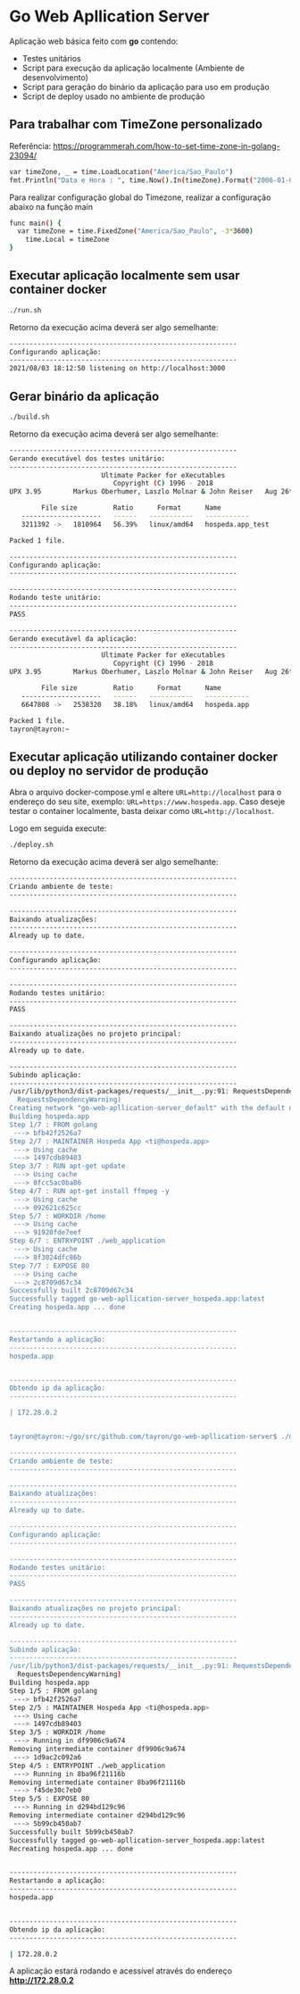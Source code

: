 # Go Web Apllication Server

Aplicação web básica feito com **go** contendo:
* Testes unitários
* Script para execução da aplicação localmente (Ambiente de desenvolvimento)
* Script para geração do binário da aplicação para uso em produção
* Script de deploy usado no ambiente de produção

## Para trabalhar com TimeZone personalizado
Referência: https://programmerah.com/how-to-set-time-zone-in-golang-23094/
```sh
var timeZone, _ = time.LoadLocation("America/Sao_Paulo")
fmt.Println("Data e Hora : ", time.Now().In(timeZone).Format("2006-01-02 15:04:05"))
```

Para realizar configuração global do Timezone, realizar a configuração abaixo na função main
```sh
func main() {
  var timeZone = time.FixedZone("America/Sao_Paulo", -3*3600)	
	time.Local = timeZone
}
```

## Executar aplicação localmente sem usar container docker
```sh 
./run.sh
```

Retorno da execução acima deverá ser algo semelhante:

```sh
---------------------------------------------------------
Configurando aplicação:
---------------------------------------------------------
2021/08/03 18:12:50 listening on http://localhost:3000
```

## Gerar binário da aplicação
```sh 
./build.sh
```

Retorno da execução acima deverá ser algo semelhante:

```sh
---------------------------------------------------------
Gerando executável dos testes unitário:
---------------------------------------------------------
                       Ultimate Packer for eXecutables
                          Copyright (C) 1996 - 2018
UPX 3.95        Markus Oberhumer, Laszlo Molnar & John Reiser   Aug 26th 2018

        File size         Ratio      Format      Name
   --------------------   ------   -----------   -----------
   3211392 ->   1810964   56.39%   linux/amd64   hospeda.app_test              

Packed 1 file.

---------------------------------------------------------
Configurando aplicação:
---------------------------------------------------------

---------------------------------------------------------
Rodando teste unitário:
---------------------------------------------------------
PASS

---------------------------------------------------------
Gerando executável da aplicação:
---------------------------------------------------------
                       Ultimate Packer for eXecutables
                          Copyright (C) 1996 - 2018
UPX 3.95        Markus Oberhumer, Laszlo Molnar & John Reiser   Aug 26th 2018

        File size         Ratio      Format      Name
   --------------------   ------   -----------   -----------
   6647808 ->   2538320   38.18%   linux/amd64   hospeda.app                   

Packed 1 file.
tayron@tayron:~
```
## Executar aplicação utilizando container docker ou deploy no servidor de produção

Abra o arquivo docker-compose.yml e altere ```URL=http://localhost``` para o endereço do seu site, exemplo: ```URL=https://www.hospeda.app```.
Caso deseje testar o container localmente, basta deixar como ```URL=http://localhost```.

Logo em seguida execute:
```sh 
./deploy.sh
```

Retorno da execução acima deverá ser algo semelhante:

```sh
---------------------------------------------------------
Criando ambiente de teste:
---------------------------------------------------------

---------------------------------------------------------
Baixando atualizações:
---------------------------------------------------------
Already up to date.

---------------------------------------------------------
Configurando aplicação:
---------------------------------------------------------

---------------------------------------------------------
Rodando testes unitário:
---------------------------------------------------------
PASS

---------------------------------------------------------
Baixando atualizações no projeto principal:
---------------------------------------------------------
Already up to date.

---------------------------------------------------------
Subindo aplicação:
---------------------------------------------------------
/usr/lib/python3/dist-packages/requests/__init__.py:91: RequestsDependencyWarning: urllib3 (1.26.5) or chardet (3.0.4) doesn't match a supported version!
  RequestsDependencyWarning)
Creating network "go-web-apllication-server_default" with the default driver
Building hospeda.app
Step 1/7 : FROM golang
 ---> bfb42f2526a7
Step 2/7 : MAINTAINER Hospeda App <ti@hospeda.app>
 ---> Using cache
 ---> 1497cdb89403
Step 3/7 : RUN apt-get update
 ---> Using cache
 ---> 0fcc5ac0ba86
Step 4/7 : RUN apt-get install ffmpeg -y
 ---> Using cache
 ---> 092621c625cc
Step 5/7 : WORKDIR /home
 ---> Using cache
 ---> 91920fde7eef
Step 6/7 : ENTRYPOINT ./web_application
 ---> Using cache
 ---> 8f3024dfc86b
Step 7/7 : EXPOSE 80
 ---> Using cache
 ---> 2c8709d67c34
Successfully built 2c8709d67c34
Successfully tagged go-web-apllication-server_hospeda.app:latest
Creating hospeda.app ... done


---------------------------------------------------------
Restartando a aplicação:
---------------------------------------------------------
hospeda.app


---------------------------------------------------------
Obtendo ip da aplicação:
---------------------------------------------------------

| 172.28.0.2 


tayron@tayron:~/go/src/github.com/tayron/go-web-apllication-server$ ./deploy.sh 

---------------------------------------------------------
Criando ambiente de teste:
---------------------------------------------------------

---------------------------------------------------------
Baixando atualizações:
---------------------------------------------------------
Already up to date.

---------------------------------------------------------
Configurando aplicação:
---------------------------------------------------------

---------------------------------------------------------
Rodando testes unitário:
---------------------------------------------------------
PASS

---------------------------------------------------------
Baixando atualizações no projeto principal:
---------------------------------------------------------
Already up to date.

---------------------------------------------------------
Subindo aplicação:
---------------------------------------------------------
/usr/lib/python3/dist-packages/requests/__init__.py:91: RequestsDependencyWarning: urllib3 (1.26.5) or chardet (3.0.4) doesn't match a supported version!
  RequestsDependencyWarning)
Building hospeda.app
Step 1/5 : FROM golang
 ---> bfb42f2526a7
Step 2/5 : MAINTAINER Hospeda App <ti@hospeda.app>
 ---> Using cache
 ---> 1497cdb89403
Step 3/5 : WORKDIR /home
 ---> Running in df9906c9a674
Removing intermediate container df9906c9a674
 ---> 1d9ac2c092a6
Step 4/5 : ENTRYPOINT ./web_application
 ---> Running in 8ba96f21116b
Removing intermediate container 8ba96f21116b
 ---> f45de30c7eb0
Step 5/5 : EXPOSE 80
 ---> Running in d294bd129c96
Removing intermediate container d294bd129c96
 ---> 5b99cb450ab7
Successfully built 5b99cb450ab7
Successfully tagged go-web-apllication-server_hospeda.app:latest
Recreating hospeda.app ... done


---------------------------------------------------------
Restartando a aplicação:
---------------------------------------------------------
hospeda.app


---------------------------------------------------------
Obtendo ip da aplicação:
---------------------------------------------------------

| 172.28.0.2
```

A aplicação estará rodando e acessível através do endereço **http://172.28.0.2**
